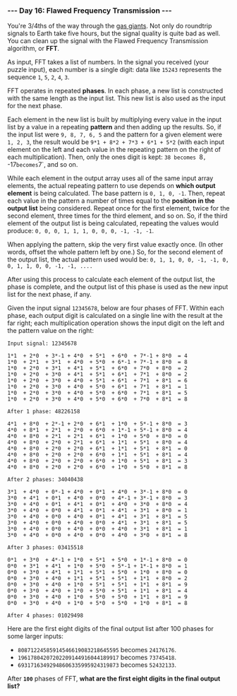 ### --- Day 16: Flawed Frequency Transmission ---

You're 3/4ths of the way through the [gas giants](https://en.wikipedia.org/wiki/Gas_giant). Not only do roundtrip
signals to Earth take five hours, but the signal quality is quite bad as
well. You can clean up the signal with the Flawed Frequency Transmission
algorithm, or **FFT**.

As input, FFT takes a list of numbers. In the signal you received (your
puzzle input), each number is a single digit: data like `15243` represents
the sequence `1`, `5`, `2`, `4`, `3`.

FFT operates in repeated **phases**. In each phase, a new list is constructed
with the same length as the input list. This new list is also used as the
input for the next phase.

Each element in the new list is built by multiplying every value in the
input list by a value in a repeating **pattern** and then adding up the
results. So, if the input list were `9, 8, 7, 6, 5` and the pattern for a
given element were `1, 2, 3`, the result would be `9*1 + 8*2 + 7*3 + 6*1 + 5*2`
(with each input element on the left and each value in the repeating
pattern on the right of each multiplication). Then, only the ones digit is
kept: `38 becomes `8`, `-17` becomes `7`, and so on.

While each element in the output array uses all of the same input array
elements, the actual repeating pattern to use depends on **which output
element** is being calculated. The base pattern is `0, 1, 0, -1`. Then, repeat
each value in the pattern a number of times equal to the **position in the
output list** being considered. Repeat once for the first element, twice for
the second element, three times for the third element, and so on. So, if
the third element of the output list is being calculated, repeating the
values would produce: `0, 0, 0, 1, 1, 1, 0, 0, 0, -1, -1, -1`.

When applying the pattern, skip the very first value exactly once. (In
other words, offset the whole pattern left by one.) So, for the second
element of the output list, the actual pattern used would be:
`0, 1, 1, 0, 0, -1, -1, 0, 0, 1, 1, 0, 0, -1, -1, ....`

After using this process to calculate each element of the output list, the
phase is complete, and the output list of this phase is used as the new
input list for the next phase, if any.

Given the input signal `12345678`, below are four phases of FFT. Within each
phase, each output digit is calculated on a single line with the result at
the far right; each multiplication operation shows the input digit on the
left and the pattern value on the right:
```
Input signal: 12345678

1*1  + 2*0  + 3*-1 + 4*0  + 5*1  + 6*0  + 7*-1 + 8*0  = 4
1*0  + 2*1  + 3*1  + 4*0  + 5*0  + 6*-1 + 7*-1 + 8*0  = 8
1*0  + 2*0  + 3*1  + 4*1  + 5*1  + 6*0  + 7*0  + 8*0  = 2
1*0  + 2*0  + 3*0  + 4*1  + 5*1  + 6*1  + 7*1  + 8*0  = 2
1*0  + 2*0  + 3*0  + 4*0  + 5*1  + 6*1  + 7*1  + 8*1  = 6
1*0  + 2*0  + 3*0  + 4*0  + 5*0  + 6*1  + 7*1  + 8*1  = 1
1*0  + 2*0  + 3*0  + 4*0  + 5*0  + 6*0  + 7*1  + 8*1  = 5
1*0  + 2*0  + 3*0  + 4*0  + 5*0  + 6*0  + 7*0  + 8*1  = 8

After 1 phase: 48226158

4*1  + 8*0  + 2*-1 + 2*0  + 6*1  + 1*0  + 5*-1 + 8*0  = 3
4*0  + 8*1  + 2*1  + 2*0  + 6*0  + 1*-1 + 5*-1 + 8*0  = 4
4*0  + 8*0  + 2*1  + 2*1  + 6*1  + 1*0  + 5*0  + 8*0  = 0
4*0  + 8*0  + 2*0  + 2*1  + 6*1  + 1*1  + 5*1  + 8*0  = 4
4*0  + 8*0  + 2*0  + 2*0  + 6*1  + 1*1  + 5*1  + 8*1  = 0
4*0  + 8*0  + 2*0  + 2*0  + 6*0  + 1*1  + 5*1  + 8*1  = 4
4*0  + 8*0  + 2*0  + 2*0  + 6*0  + 1*0  + 5*1  + 8*1  = 3
4*0  + 8*0  + 2*0  + 2*0  + 6*0  + 1*0  + 5*0  + 8*1  = 8

After 2 phases: 34040438

3*1  + 4*0  + 0*-1 + 4*0  + 0*1  + 4*0  + 3*-1 + 8*0  = 0
3*0  + 4*1  + 0*1  + 4*0  + 0*0  + 4*-1 + 3*-1 + 8*0  = 3
3*0  + 4*0  + 0*1  + 4*1  + 0*1  + 4*0  + 3*0  + 8*0  = 4
3*0  + 4*0  + 0*0  + 4*1  + 0*1  + 4*1  + 3*1  + 8*0  = 1
3*0  + 4*0  + 0*0  + 4*0  + 0*1  + 4*1  + 3*1  + 8*1  = 5
3*0  + 4*0  + 0*0  + 4*0  + 0*0  + 4*1  + 3*1  + 8*1  = 5
3*0  + 4*0  + 0*0  + 4*0  + 0*0  + 4*0  + 3*1  + 8*1  = 1
3*0  + 4*0  + 0*0  + 4*0  + 0*0  + 4*0  + 3*0  + 8*1  = 8

After 3 phases: 03415518

0*1  + 3*0  + 4*-1 + 1*0  + 5*1  + 5*0  + 1*-1 + 8*0  = 0
0*0  + 3*1  + 4*1  + 1*0  + 5*0  + 5*-1 + 1*-1 + 8*0  = 1
0*0  + 3*0  + 4*1  + 1*1  + 5*1  + 5*0  + 1*0  + 8*0  = 0
0*0  + 3*0  + 4*0  + 1*1  + 5*1  + 5*1  + 1*1  + 8*0  = 2
0*0  + 3*0  + 4*0  + 1*0  + 5*1  + 5*1  + 1*1  + 8*1  = 9
0*0  + 3*0  + 4*0  + 1*0  + 5*0  + 5*1  + 1*1  + 8*1  = 4
0*0  + 3*0  + 4*0  + 1*0  + 5*0  + 5*0  + 1*1  + 8*1  = 9
0*0  + 3*0  + 4*0  + 1*0  + 5*0  + 5*0  + 1*0  + 8*1  = 8

After 4 phases: 01029498
```
Here are the first eight digits of the final output list after 100 phases
for some larger inputs:

- `80871224585914546619083218645595` becomes `24176176`.
- `19617804207202209144916044189917` becomes `73745418`.
- `69317163492948606335995924319873` becomes `52432133`.

After **`100`** phases of FFT, **what are the first eight digits in the final
output list?**
